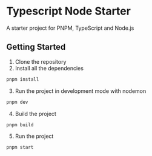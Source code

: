 # Typescript Node Starter

A starter project for PNPM, TypeScript and Node.js

## Getting Started

1. Clone the repository
2. Install all the dependencies

  ```bash
  pnpm install
  ```

3. Run the project in development mode with nodemon

  ```bash
  pnpm dev
  ```

4. Build the project

  ```bash
  pnpm build
  ```

5. Run the project

  ```bash
  pnpm start
  ```
